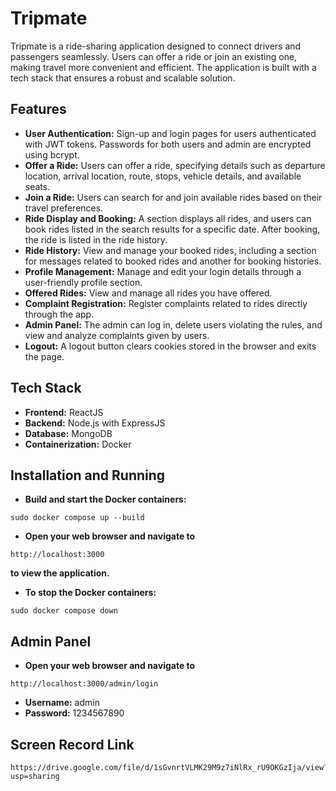 # Tripmate

Tripmate is a ride-sharing application designed to connect drivers and passengers seamlessly. Users can offer a ride or join an existing one, making travel more convenient and efficient. The application is built with a tech stack that ensures a robust and scalable solution.

## Features

- **User Authentication:** Sign-up and login pages for users authenticated with JWT tokens. Passwords for both users and admin are encrypted using bcrypt.
- **Offer a Ride:** Users can offer a ride, specifying details such as departure location, arrival location, route, stops, vehicle details, and available seats.
- **Join a Ride:** Users can search for and join available rides based on their travel preferences.
- **Ride Display and Booking:** A section displays all rides, and users can book rides listed in the search results for a specific date. After booking, the ride is listed in the ride history.
- **Ride History:** View and manage your booked rides, including a section for messages related to booked rides and another for booking histories.
- **Profile Management:** Manage and edit your login details through a user-friendly profile section.
- **Offered Rides:** View and manage all rides you have offered.
- **Complaint Registration:** Register complaints related to rides directly through the app.
- **Admin Panel:** The admin can log in, delete users violating the rules, and view and analyze complaints given by users.
- **Logout:** A logout button clears cookies stored in the browser and exits the page.


## Tech Stack

- **Frontend:** ReactJS
- **Backend:** Node.js with ExpressJS
- **Database:** MongoDB
- **Containerization:** Docker

## Installation and Running

- **Build and start the Docker containers:**
```
sudo docker compose up --build
```
- **Open your web browser and navigate to**
```
http://localhost:3000
```
**to view the application.**
- **To stop the Docker containers:**
```
sudo docker compose down
```

## Admin Panel

- **Open your web browser and navigate to**

```
http://localhost:3000/admin/login
```

- **Username:** admin
- **Password:** 1234567890

## Screen Record Link
```
https://drive.google.com/file/d/1sGvnrtVLMK29M9z7iNlRx_rU9OKGzIja/view?usp=sharing
```